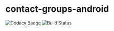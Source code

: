# contact-groups-android

[![Codacy Badge](https://api.codacy.com/project/badge/Grade/f43313367eb341cdb65b68a31b33f876)](https://www.codacy.com/app/JBossOutreach/contact-groups-android?utm_source=github.com&amp;utm_medium=referral&amp;utm_content=JBossOutreach/contact-groups-android&amp;utm_campaign=Badge_Grade)
[![Build Status](https://travis-ci.org/JBossOutreach/contact-groups-android.svg?branch=master)](https://travis-ci.org/JBossOutreach/contact-groups-android)
